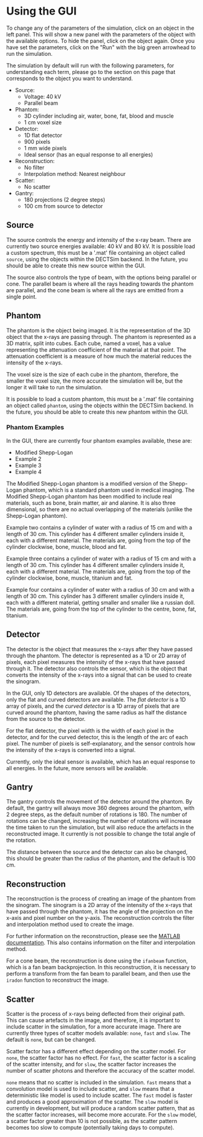 # Using the GUI

To change any of the parameters of the simulation, click on an object in the left panel. This will show a new panel with the parameters of the object with the available options. To hide the panel, click on the object again. Once you have set the parameters, click on the "Run" with the big green arrowhead to run the simulation.

The simulation by default will run with the following parameters, for understanding each term, please go to the section on this page that corresponds to the object you want to understand.
- Source: 
    - Voltage: 40 kV
    - Parallel beam
- Phantom:
    - 3D cylinder including air, water, bone, fat, blood and muscle
    - 1 cm voxel size
- Detector:
    - 1D flat detector
    - 900 pixels
    - 1 mm wide pixels
    - Ideal sensor (has an equal response to all energies)
- Reconstruction:
    - No filter
    - Interpolation method: Nearest neighbour
- Scatter:
    - No scatter
- Gantry:
    - 180 projections (2 degree steps)
    - 100 cm from source to detector

## Source
The source controls the energy and intensity of the x-ray beam. There are currently two source energies available: 40 kV and 80 kV. It is possible load a custom spectrum, this must be a '.mat' file containing an object called `source`, using the objects within the DECTSim backend. In the future, you should be able to create this new source within the GUI.

The source also controls the type of beam, with the options being parallel or cone. The parallel beam is where all the rays heading towards the phantom are parallel, and the cone beam is where all the rays are emitted from a single point.

## Phantom
The phantom is the object being imaged. It is the representation of the 3D object that the x-rays are passing through. The phantom is represented as a 3D matrix, split into cubes. Each cube, named a voxel, has a value representing the attenuation coefficient of the material at that point. The attenuation coefficient is a measure of how much the material reduces the intensity of the x-rays.

The voxel size is the size of each cube in the phantom, therefore, the smaller the voxel size, the more accurate the simulation will be, but the longer it will take to run the simulation.

It is possible to load a custom phantom, this must be a '.mat' file containing an object called `phantom`, using the objects within the DECTSim backend. In the future, you should be able to create this new phantom within the GUI.

### Phantom Examples

In the GUI, there are currently four phantom examples available, these are:
- Modified Shepp-Logan
- Example 2
- Example 3
- Example 4

The Modified Shepp-Logan phantom is a modified version of the Shepp-Logan phantom, which is a standard phantom used in medical imaging. The Modified Shepp-Logan phantom has been modified to include real materials, such as bone, brain matter, air and alanine. It is also three dimensional, so there are no actual overlapping of the materials (unlike the Shepp-Logan phantom).

Example two contains a cylinder of water with a radius of 15 cm and with a length of 30 cm. This cylinder has 4 different smaller cylinders inside it, each with a different material. The materials are, going from the top of the cylinder clockwise, bone, muscle, blood and fat. 

Example three contains a cylinder of water with a radius of 15 cm and with a length of 30 cm. This cylinder has 4 different smaller cylinders inside it, each with a different material. The materials are, going from the top of the cylinder clockwise, bone, muscle, titanium and fat.

Example four contains a cylinder of water with a radius of 30 cm and with a length of 30 cm. This cylinder has 3 different smaller cylinders inside it, each with a different material, getting smaller and smaller like a russian doll. The materials are, going from the top of the cylinder to the centre, bone, fat, titanium.

## Detector
The detector is the object that measures the x-rays after they have passed through the phantom. The detector is represented as a 1D or 2D array of pixels, each pixel measures the intensity of the x-rays that have passed through it. The detector also controls the sensor, which is the object that converts the intensity of the x-rays into a signal that can be used to create the sinogram.

In the GUI, only 1D detectors are available. Of the shapes of the detectors, only the flat and curved detectors are available. The *flat detector* is a 1D array of pixels, and the *curved detector* is a 1D array of pixels that are curved around the phantom, having the same radius as half the distance from the source to the detector. 

For the flat detector, the pixel width is the width of each pixel in the detector, and for the curved detector, this is the length of the arc of each pixel.
The number of pixels is self-explanatory, and the sensor controls how the intensity of the x-rays is converted into a signal.

Currently, only the ideal sensor is available, which has an equal response to all energies. In the future, more sensors will be available.

## Gantry
The gantry controls the movement of the detector around the phantom. By default, the gantry will always move 360 degrees around the phantom, with 2 degree steps, as the default number of rotations is 180. The number of rotations can be changed, increasing the number of rotations will increase the time taken to run the simulation, but will also reduce the artefacts in the reconstructed image. It currently is not possible to change the total angle of the rotation. 

The distance between the source and the detector can also be changed, this should be greater than the radius of the phantom, and the default is 100 cm.

## Reconstruction
The reconstruction is the process of creating an image of the phantom from the sinogram. The sinogram is a 2D array of the intensity of the x-rays that have passed through the phantom, it has the angle of the projection on the x-axis and pixel number on the y-axis. The reconstruction controls the filter and interpolation method used to create the image.

For further information on the reconstruction, please see the [MATLAB documentation](https://uk.mathworks.com/help/images/ref/iradon.html). This also contains information on the filter and interpolation method.

For a cone beam, the reconstruction is done using the `ifanbeam` function, which is a fan beam backprojection. In this reconstruction, it is necessary to perform a transform from the fan beam to parallel beam, and then use the `iradon` function to reconstruct the image.

## Scatter
Scatter is the process of x-rays being deflected from their original path. This can cause artefacts in the image, and therefore, it is important to include scatter in the simulation, for a more accurate image. There are currently three types of scatter models available: `none`, `fast` and `slow`. The default is `none`, but can be changed.

Scatter factor has a different effect depending on the scatter model. For `none`, the scatter factor has no effect. For `fast`, the scatter factor is a scaling of the scatter intensity, and for `slow`, the scatter factor increases the number of scatter photons and therefore the accuracy of the scatter model.

`none` means that no scatter is included in the simulation. `fast` means that a convolution model is used to include scatter, and `slow` means that a deterministic like model is used to include scatter. The `fast` model is faster and produces a good approximation of the scatter. The `slow` model is currently in development, but will produce a random scatter pattern, that as the scatter factor increases, will become more accurate. For the `slow` model, a scatter factor greater than 10 is not possible, as the scatter pattern becomes too slow to compute (potentially taking days to compute).




